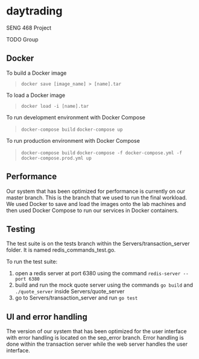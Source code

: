 # daytrading
SENG 468 Project

TODO Group

## Docker
To build a Docker image
> `docker save [image_name] > [name].tar`

To load a Docker image
> `docker load -i [name].tar`

To run development environment with Docker Compose
> `docker-compose build`
> `docker-compose up`

To run production environment with Docker Compose
> `docker-compose build`
> `docker-compose -f docker-compose.yml -f docker-compose.prod.yml up`

## Performance
Our system that has been optimized for performance is currently on our master branch. This is the branch that we used to run the final workload. We used Docker to save and load the images onto the lab machines and then used Docker Compose to run our services in Docker containers.

## Testing
The test suite is on the tests branch within the Servers/transaction_server folder. It is named redis_commands_test.go. 

To run the test suite:
1. open a redis server at port 6380 using the command `redis-server --port 6380`
2. build and run the mock quote server using the commands `go build` and `./quote_server` inside Servers/quote_server
3. go to Servers/transaction_server and run `go test`

## UI and error handling
The version of our system that has been optimized for the user interface with error handling is located on the sep_error branch. Error handling is done within the transaction server while the web server handles the user interface. 
